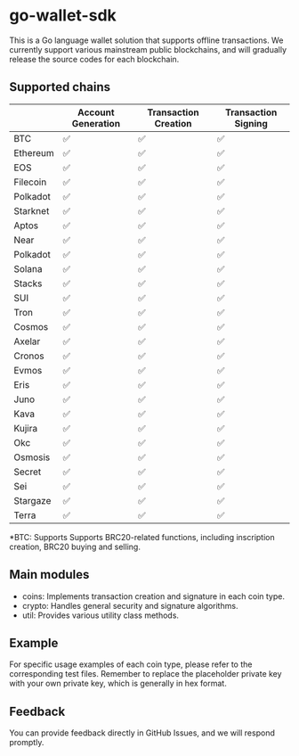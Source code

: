 # go-wallet-sdk

This is a Go language wallet solution that supports offline transactions. We currently support various mainstream public
blockchains, and will gradually release the source codes for each blockchain.

## Supported chains

|                       | Account Generation | Transaction Creation | Transaction Signing |
| --------------------- |-------------------|----------------------|---------------------|
| BTC | ✅                 | ✅                    | ✅                   | 
| Ethereum | ✅                 | ✅                    | ✅                   |
| EOS | ✅                 | ✅                    | ✅                   |
| Filecoin | ✅                 | ✅                    | ✅                   |
| Polkadot | ✅                 | ✅                    | ✅                   |
| Starknet | ✅                 | ✅                    | ✅                   |
| Aptos | ✅                 | ✅                    | ✅                   |
| Near | ✅                 | ✅                    | ✅                   |
| Polkadot | ✅                 | ✅                    | ✅                   |
| Solana | ✅                 | ✅                    | ✅                   |
| Stacks | ✅                 | ✅                    | ✅                   |
| SUI | ✅                 | ✅                    | ✅                   |
| Tron | ✅                 | ✅                    | ✅                   |
| Cosmos | ✅                 | ✅                    | ✅                   |
| Axelar | ✅                 | ✅                    | ✅                   |
| Cronos | ✅                 | ✅                    | ✅                   |
| Evmos | ✅                 | ✅                    | ✅                   |
| Eris | ✅                 | ✅                    | ✅                   |
| Juno | ✅                 | ✅                    | ✅                   |
| Kava | ✅                 | ✅                    | ✅                   |
| Kujira | ✅                 | ✅                    | ✅                   |
| Okc | ✅                 | ✅                    | ✅                   |
| Osmosis | ✅                 | ✅                    | ✅                   |
| Secret | ✅                 | ✅                    | ✅                   |
| Sei | ✅                 | ✅                    | ✅                   |
| Stargaze | ✅                 | ✅                    | ✅                   |
| Terra | ✅                 | ✅                    | ✅                   |

*BTC: Supports Supports BRC20-related functions, including inscription creation, BRC20 buying and selling.

## Main modules

- coins: Implements transaction creation and signature in each coin type.
- crypto: Handles general security and signature algorithms.
- util: Provides various utility class methods.

## Example

For specific usage examples of each coin type, please refer to the corresponding test files. Remember to replace the
placeholder private key with your own private key, which is generally in hex format.

## Feedback

You can provide feedback directly in GitHub Issues, and we will respond promptly.
